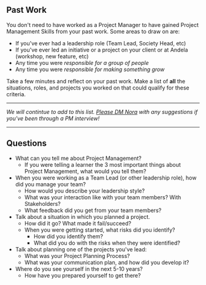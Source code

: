 ## Past Work
You don't need to have worked as a Project Manager to have gained Project Management Skills from your past work. Some areas to draw on are: 

- If you've ever had a leadership role (Team Lead, Society Head, etc)
- If you've ever led an initiative or a project on your client or at Andela (workshop, new feature, etc)
- Any time you were *responsible for a group of people*
- Any time you were *responsible for making something grow* 

Take a few minutes and reflect on your past work. Make a list of **all** the situations, roles, and projects you worked on that could qualify for these criteria.

----
*We will contintue to add to this list. 
[Please DM Nora](https://andela.slack.com/messages/@nora.studholme/) with any suggestions if you've been through a PM interview!*

---

## Questions 
* What can you tell me about Project Management? 
  * If you were telling a learner the 3 most important things about Project Management, what would you tell them? 
* When you were working as a Team Lead (or other leadership role), how did you manage your team? 
  * How would you describe your leadership style? 
  * What was your interaction like with your team members? With Stakeholders? 
  * What feedback did you get from your team members? 
* Talk about a situation in which you planned a project. 
  * How did it go? What made it fail/succeed? 
  * When you were getting started, what risks did you identify? 
    * How did you identify them? 
    * What did you do with the risks when they were identified? 
* Talk about planning one of the projects you've lead: 
  * What was your Project Planning Process? 
  * What was your communication plan, and how did you develop it? 
* Where do you see yourself in the next 5-10 years? 
  * How have you prepared yourself to get there? 

